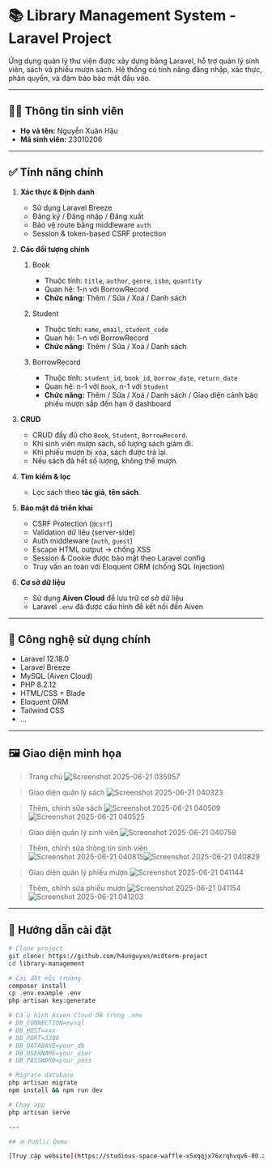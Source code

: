 # 📚 Library Management System - Laravel Project

Ứng dụng quản lý thư viện được xây dựng bằng Laravel, hỗ trợ quản lý sinh viên, sách và phiếu mượn sách. Hệ thống có tính năng đăng nhập, xác thực, phân quyền, và đảm bảo bảo mật đầu vào.

---

## 🧑‍🎓 Thông tin sinh viên

- **Họ và tên:** Nguyễn Xuân Hậu  
- **Mã sinh viên:** 23010206


---

## ✅ Tính năng chính

1. **Xác thực & Định danh**
    - Sử dụng Laravel Breeze
    - Đăng ký / Đăng nhập / Đăng xuất
    - Bảo vệ route bằng middleware `auth`
    - Session & token-based CSRF protection

2. **Các đối tượng chính**
    1. Book
        - Thuộc tính: `title`, `author`, `genre`, `isbn`, `quantity`
        - Quan hệ: 1-n với BorrowRecord
        - **Chức năng:** Thêm / Sửa / Xoá / Danh sách
          
    2. Student
        - Thuộc tính: `name`, `email`, `student_code`
        - Quan hệ: 1-n với BorrowRecord
        - **Chức năng:** Thêm / Sửa / Xoá / Danh sách

    3. BorrowRecord
        - Thuộc tính: `student_id`, `book_id`, `borrow_date`, `return_date`
        - Quan hệ: n-1 với `Book`, n-1 với `Student`
        - **Chức năng:** Thêm / Sửa / Xoá / Danh sách / Giao diện cảnh báo phiếu mượn sắp đến hạn ở dashboard


3. **CRUD**
   - CRUD đầy đủ cho `Book`, `Student`, `BorrowRecord`.
   - Khi sinh viên mượn sách, số lượng sách giảm đi.
   - Khi phiếu mượn bị xóa, sách được trả lại.
   - Nếu sách đã hết số lượng, không thể mượn.

4. **Tìm kiếm & lọc**
   - Lọc sách theo **tác giả**, **tên sách**.

5. **Bảo mật đã triển khai**
    - CSRF Protection (`@csrf`)
    - Validation dữ liệu (server-side)
    - Auth middleware (`auth`, `guest`)
    - Escape HTML output → chống XSS
    - Session & Cookie được bảo mật theo Laravel config
    - Truy vấn an toàn với Eloquent ORM (chống SQL Injection)

6.  **Cơ sở dữ liệu**
    - Sử dụng **Aiven Cloud** để lưu trữ cơ sở dữ liệu
    - Laravel `.env` đã được cấu hình để kết nối đến Aiven

---

## 🧪 Công nghệ sử dụng chính

- Laravel 12.18.0
- Laravel Breeze
- MySQL (Aiven Cloud)
- PHP 8.2.12
- HTML/CSS + Blade
- Eloquent ORM
- Tailwind CSS
- ...
  
---


## 🖼️ Giao diện minh họa
> Trang chủ
![Screenshot 2025-06-21 035957](https://github.com/user-attachments/assets/8cf9f076-8a24-4ffb-a95b-517936cac987)

> Giao diện quản lý sách
![Screenshot 2025-06-21 040323](https://github.com/user-attachments/assets/38b4b590-0845-4df2-aa15-872fcf967a21)

> Thêm, chỉnh sửa sách
![Screenshot 2025-06-21 040509](https://github.com/user-attachments/assets/34d03ba0-551e-4937-ab90-e2082b906987)![Screenshot 2025-06-21 040525](https://github.com/user-attachments/assets/ebf7cd16-ac65-4479-947f-d3373628c432)

> Giao diện quản lý sinh viên
![Screenshot 2025-06-21 040758](https://github.com/user-attachments/assets/e21c6e33-283a-4478-9b11-fc5b8bfc7c18)

> Thêm, chỉnh sửa thông tin sinh viên
![Screenshot 2025-06-21 040815](https://github.com/user-attachments/assets/a73a23ba-d7c7-4825-81a4-9529ceb2b00d)![Screenshot 2025-06-21 040829](https://github.com/user-attachments/assets/20de1234-1496-421d-b926-96aa85bda489)

> Giao diện quản lý phiếu mượn
![Screenshot 2025-06-21 041144](https://github.com/user-attachments/assets/dce6503f-3095-4fb9-bdbb-123d4835ebba)

> Thêm, chỉnh sửa phiếu mượn
![Screenshot 2025-06-21 041154](https://github.com/user-attachments/assets/c55b7e4d-dc9f-4002-9ab3-cce17a42db01)![Screenshot 2025-06-21 041203](https://github.com/user-attachments/assets/83b89c01-2ed7-430e-8958-fc7e837bcf3e)

---

## 🚀 Hướng dẫn cài đặt

```bash
# Clone project
git clone: https://github.com/h4unguyxn/midterm-project
cd library-management

# Cài đặt môi trường
composer install
cp .env.example .env
php artisan key:generate

# Cấu hình Aiven Cloud DB trong .env
# DB_CONNECTION=mysql
# DB_HOST=xxx
# DB_PORT=3306
# DB_DATABASE=your_db
# DB_USERNAME=your_user
# DB_PASSWORD=your_pass

# Migrate database
php artisan migrate
npm install && npm run dev

# Chạy app
php artisan serve

---

## 🌐 Public Demo

[Truy cập website](https://studious-space-waffle-x5xqqjx76xrqhvqv6-80.app.github.dev/)
